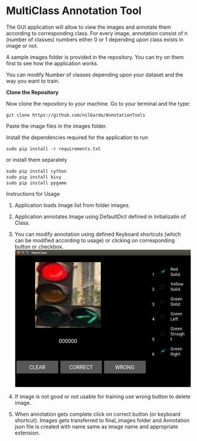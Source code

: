 # MultiClass Annotation Tool
The GUI application will allow to view the images and annotate them according to corresponding class. 
For every image, annotation consist of n (number of classes) numbers either 0 or 1 depending upon class exists in image or not. 

A sample images folder is provided in the repository. You can try on them first to see how the application works.

You can modify Number of classes depending upon your dataset and the way you want to train.

**Clone the Repository**

Now clone the repository to your machine. Go to your terminal and the type:
```
git clone https://github.com/nilbarde/AnnotationTools
```

Paste the image files in the images folder.

Install the dependencies required for the application to run

```
sudo pip install -r requirements.txt
```

or install them separately

```
sudo pip install cython
sudo pip install kivy
sudo pip install pygame
```

Instructions for Usage
1. Application loads Image list from folder images. <br>

2. Application annotates Image using DefaultDict defined in Initializatin of Class. <br>

3. You can modify annotation using defined Keyboard shortcuts (which can be modified according to usage) or clicking on corresponding button or checkbox.<br>
![Alt text](TrafficSignSample.png "Title")

4. If image is not good or not usable for training use wrong button to delete image.<br>

5. When annotation gets complete click on correct button (or keyboard shortcut). Images gets transferred to final_images folder and Annotation json file is created with name same as image name and appropriate extension.<br>

